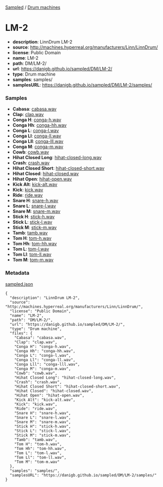 [Sampled](https://danigb.github.io/sampled)
/
[Drum machines](https://danigb.github.io/sampled/DM)

# LM-2

- __description__: LinnDrum LM-2
- __source__: http://machines.hyperreal.org/manufacturers/Linn/LinnDrum/
- __license__: Public Domain
- __name__: LM-2
- __path__: DM/LM-2/
- __url__: https://danigb.github.io/sampled/DM/LM-2/
- __type__: Drum machine
- __samples__: samples/
- __samplesURL__: https://danigb.github.io/sampled/DM/LM-2/samples/

### Samples

- __Cabasa__: [cabasa.wav](https://danigb.github.io/sampled/DM/LM-2/samples/cabasa.wav)
- __Clap__: [clap.wav](https://danigb.github.io/sampled/DM/LM-2/samples/clap.wav)
- __Conga H__: [conga-h.wav](https://danigb.github.io/sampled/DM/LM-2/samples/conga-h.wav)
- __Conga Hh__: [conga-hh.wav](https://danigb.github.io/sampled/DM/LM-2/samples/conga-hh.wav)
- __Conga L__: [conga-l.wav](https://danigb.github.io/sampled/DM/LM-2/samples/conga-l.wav)
- __Conga Ll__: [conga-ll.wav](https://danigb.github.io/sampled/DM/LM-2/samples/conga-ll.wav)
- __Conga Lll__: [conga-lll.wav](https://danigb.github.io/sampled/DM/LM-2/samples/conga-lll.wav)
- __Conga M__: [conga-m.wav](https://danigb.github.io/sampled/DM/LM-2/samples/conga-m.wav)
- __Cowb__: [cowb.wav](https://danigb.github.io/sampled/DM/LM-2/samples/cowb.wav)
- __Hihat Closed Long__: [hihat-closed-long.wav](https://danigb.github.io/sampled/DM/LM-2/samples/hihat-closed-long.wav)
- __Crash__: [crash.wav](https://danigb.github.io/sampled/DM/LM-2/samples/crash.wav)
- __Hihat Closed Short__: [hihat-closed-short.wav](https://danigb.github.io/sampled/DM/LM-2/samples/hihat-closed-short.wav)
- __Hihat Closed__: [hihat-closed.wav](https://danigb.github.io/sampled/DM/LM-2/samples/hihat-closed.wav)
- __Hihat Open__: [hihat-open.wav](https://danigb.github.io/sampled/DM/LM-2/samples/hihat-open.wav)
- __Kick Alt__: [kick-alt.wav](https://danigb.github.io/sampled/DM/LM-2/samples/kick-alt.wav)
- __Kick__: [kick.wav](https://danigb.github.io/sampled/DM/LM-2/samples/kick.wav)
- __Ride__: [ride.wav](https://danigb.github.io/sampled/DM/LM-2/samples/ride.wav)
- __Snare H__: [snare-h.wav](https://danigb.github.io/sampled/DM/LM-2/samples/snare-h.wav)
- __Snare L__: [snare-l.wav](https://danigb.github.io/sampled/DM/LM-2/samples/snare-l.wav)
- __Snare M__: [snare-m.wav](https://danigb.github.io/sampled/DM/LM-2/samples/snare-m.wav)
- __Stick H__: [stick-h.wav](https://danigb.github.io/sampled/DM/LM-2/samples/stick-h.wav)
- __Stick L__: [stick-l.wav](https://danigb.github.io/sampled/DM/LM-2/samples/stick-l.wav)
- __Stick M__: [stick-m.wav](https://danigb.github.io/sampled/DM/LM-2/samples/stick-m.wav)
- __Tamb__: [tamb.wav](https://danigb.github.io/sampled/DM/LM-2/samples/tamb.wav)
- __Tom H__: [tom-h.wav](https://danigb.github.io/sampled/DM/LM-2/samples/tom-h.wav)
- __Tom Hh__: [tom-hh.wav](https://danigb.github.io/sampled/DM/LM-2/samples/tom-hh.wav)
- __Tom L__: [tom-l.wav](https://danigb.github.io/sampled/DM/LM-2/samples/tom-l.wav)
- __Tom Ll__: [tom-ll.wav](https://danigb.github.io/sampled/DM/LM-2/samples/tom-ll.wav)
- __Tom M__: [tom-m.wav](https://danigb.github.io/sampled/DM/LM-2/samples/tom-m.wav)





### Metadata

[sampled.json](https://danigb.github.io/sampled/DM/LM-2/sampled.json)

```
{
  "description": "LinnDrum LM-2",
  "source": "http://machines.hyperreal.org/manufacturers/Linn/LinnDrum/",
  "license": "Public Domain",
  "name": "LM-2",
  "path": "DM/LM-2/",
  "url": "https://danigb.github.io/sampled/DM/LM-2/",
  "type": "Drum machine",
  "files": {
    "Cabasa": "cabasa.wav",
    "Clap": "clap.wav",
    "Conga H": "conga-h.wav",
    "Conga Hh": "conga-hh.wav",
    "Conga L": "conga-l.wav",
    "Conga Ll": "conga-ll.wav",
    "Conga Lll": "conga-lll.wav",
    "Conga M": "conga-m.wav",
    "Cowb": "cowb.wav",
    "Hihat Closed Long": "hihat-closed-long.wav",
    "Crash": "crash.wav",
    "Hihat Closed Short": "hihat-closed-short.wav",
    "Hihat Closed": "hihat-closed.wav",
    "Hihat Open": "hihat-open.wav",
    "Kick Alt": "kick-alt.wav",
    "Kick": "kick.wav",
    "Ride": "ride.wav",
    "Snare H": "snare-h.wav",
    "Snare L": "snare-l.wav",
    "Snare M": "snare-m.wav",
    "Stick H": "stick-h.wav",
    "Stick L": "stick-l.wav",
    "Stick M": "stick-m.wav",
    "Tamb": "tamb.wav",
    "Tom H": "tom-h.wav",
    "Tom Hh": "tom-hh.wav",
    "Tom L": "tom-l.wav",
    "Tom Ll": "tom-ll.wav",
    "Tom M": "tom-m.wav"
  },
  "samples": "samples/",
  "samplesURL": "https://danigb.github.io/sampled/DM/LM-2/samples/"
}
```

